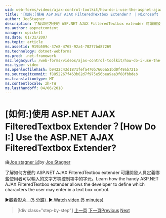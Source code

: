 ```yaml
---
uid: web-forms/videos/ajax-control-toolkit/how-do-i-use-the-aspnet-ajax-filteredtextbox-extender
title: '[如何:]使用 ASP.NET AJAX FilteredTextbox Extender？ | Microsoft Docs'
author: JoeStagner
description: 了解如何方便的 ASP.NET AJAX FilteredTextbox extender 可讓開發人員定義哪些使用者可以輸入的文字方塊控制項中的字元。
ms.author: aspnetcontent
manager: wpickett
ms.date: 01/31/2007
ms.topic: article
ms.assetid: 919b509c-37e8-4765-92a4-70277bd87269
ms.technology: dotnet-webforms
ms.prod: .net-framework
msc.legacyurl: /web-forms/videos/ajax-control-toolkit/how-do-i-use-the-aspnet-ajax-filteredtextbox-extender
msc.type: video
ms.openlocfilehash: b9422c43d1871fefa470b7666a51bd0f49ab7216
ms.sourcegitcommit: f8852267f463b62d7f975e56bea9aa3f68fbbdeb
ms.translationtype: MT
ms.contentlocale: zh-TW
ms.lasthandoff: 04/06/2018
---
```

<a name="how-do-i-use-the-aspnet-ajax-filteredtextbox-extender"></a><span data-ttu-id="ab934-104">[如何:]使用 ASP.NET AJAX FilteredTextbox Extender？</span><span class="sxs-lookup"><span data-stu-id="ab934-104">[How Do I:] Use the ASP.NET AJAX FilteredTextbox Extender?</span></span>
====================
<span data-ttu-id="ab934-105">由[Joe stagner 以](https://github.com/JoeStagner)</span><span class="sxs-lookup"><span data-stu-id="ab934-105">by [Joe Stagner](https://github.com/JoeStagner)</span></span>

<span data-ttu-id="ab934-106">了解如何方便的 ASP.NET AJAX FilteredTextbox extender 可讓開發人員定義哪些使用者可以輸入的文字方塊控制項中的字元。</span><span class="sxs-lookup"><span data-stu-id="ab934-106">Learn how the handy ASP.NET AJAX FilteredTextbox extender allows the developer to define which characters the user may enter in a text box control.</span></span>

[<span data-ttu-id="ab934-107">&#9654;觀看影片 （5 分鐘）</span><span class="sxs-lookup"><span data-stu-id="ab934-107">&#9654; Watch video (5 minutes)</span></span>](https://channel9.msdn.com/Blogs/ASP-NET-Site-Videos/how-do-i-use-the-aspnet-ajax-filteredtextbox-extender)

> [!div class="step-by-step"]
> <span data-ttu-id="ab934-108">[上一頁](how-do-i-use-the-aspnet-ajax-dynamicpopulate-extender.md)
> [下一頁](how-do-i-use-the-aspnet-ajax-hovermenu-extender.md)</span><span class="sxs-lookup"><span data-stu-id="ab934-108">[Previous](how-do-i-use-the-aspnet-ajax-dynamicpopulate-extender.md)
[Next](how-do-i-use-the-aspnet-ajax-hovermenu-extender.md)</span></span>
